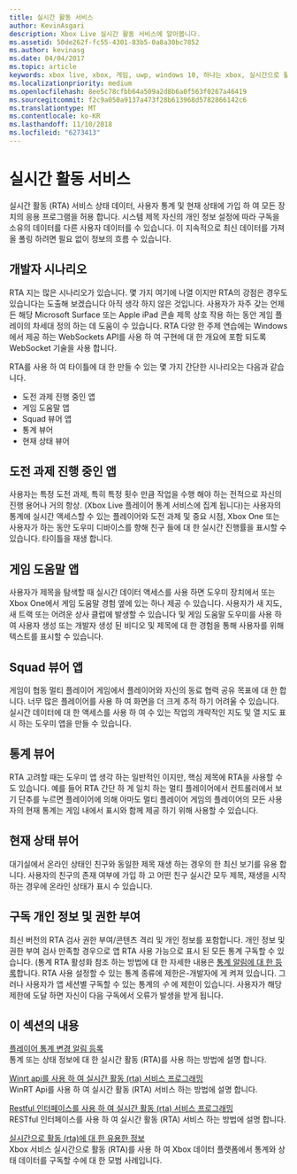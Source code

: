 ```yaml
---
title: 실시간 활동 서비스
author: KevinAsgari
description: Xbox Live 실시간 활동 서비스에 알아봅니다.
ms.assetid: 50de262f-fc55-4301-83b5-0a8a30bc7852
ms.author: kevinasg
ms.date: 04/04/2017
ms.topic: article
keywords: xbox live, xbox, 게임, uwp, windows 10, 하나는 xbox, 실시간으로 활동 서비스.
ms.localizationpriority: medium
ms.openlocfilehash: 8ee5c78cfbb64a509a2d8b6a0f563f0267a46419
ms.sourcegitcommit: f2c9a050a9137a473f28b613968d5782866142c6
ms.translationtype: MT
ms.contentlocale: ko-KR
ms.lasthandoff: 11/10/2018
ms.locfileid: "6273413"
---
```

# <a name="real-time-activity-service"></a>실시간 활동 서비스

실시간 활동 (RTA) 서비스 상태 데이터, 사용자 통계 및 현재 상태에 가입 하 여 모든 장치의 응용 프로그램을 허용 합니다. 시스템 제목 자신의 개인 정보 설정에 따라 구독을 소유의 데이터를 다른 사용자 데이터를 수 있습니다. 이 지속적으로 최신 데이터를 가져올 폴링 하려면 필요 없이 정보의 흐름 수 있습니다.


## <a name="developer-scenarios"></a>개발자 시나리오

RTA 지는 많은 시나리오가 있습니다. 몇 가지 여기에 나열 이지만 RTA의 강점은 경우도 있습니다는 도출해 보겠습니다 아직 생각 하지 않은 것입니다. 사용자가 자주 갖는 언제 든 해당 Microsoft Surface 또는 Apple iPad 콘솔 제목 상호 작용 하는 동안 게임 플레이의 차세대 정의 하는 데 도움이 수 있습니다. RTA 다양 한 주제 연습에는 Windows에서 제공 하는 WebSockets API를 사용 하 여 구현에 대 한 개요에 포함 되도록 WebSocket 기술을 사용 합니다.

RTA를 사용 하 여 타이틀에 대 한 만들 수 있는 몇 가지 간단한 시나리오는 다음과 같습니다.

-   도전 과제 진행 중인 앱
-   게임 도움말 앱
-   Squad 뷰어 앱
-   통계 뷰어
-   현재 상태 뷰어


## <a name="achievements-progress-app"></a>도전 과제 진행 중인 앱

사용자는 특정 도전 과제, 특히 특정 횟수 만큼 작업을 수행 해야 하는 전적으로 자신의 진행 용어나 거의 항상. (Xbox Live 플레이어 통계 서비스에 집계 됩니다)는 사용자의 통계에 실시간 액세스할 수 있는 플레이어와 도전 과제 및 중요 시점, Xbox One 또는 사용자가 하는 동안 도우미 디바이스를 향해 친구 들에 대 한 실시간 진행률을 표시할 수 있습니다. 타이틀을 재생 합니다.


## <a name="game-help-app"></a>게임 도움말 앱

사용자가 제목을 탐색할 때 실시간 데이터 액세스를 사용 하면 도우미 장치에서 또는 Xbox One에서 게임 도움말 경험 옆에 있는 하나 제공 수 있습니다. 사용자가 새 지도, 새 트랙 또는 어려운 상사 클럽에 발생할 수 있습니다 및 게임 도움말 도우미를 사용 하 여 사용자 생성 또는 개발자 생성 된 비디오 및 제목에 대 한 경험을 통해 사용자를 위해 텍스트를 표시할 수 있습니다.


## <a name="squad-viewer-app"></a>Squad 뷰어 앱

게임이 협동 멀티 플레이어 게임에서 플레이어와 자신의 동료 협력 공유 목표에 대 한 합니다. 너무 많은 플레이어를 사용 하 여 화면을 더 크게 추적 하기 어려울 수 있습니다. 실시간 데이터에 대 한 액세스를 사용 하 여 수 있는 작업의 개략적인 지도 및 열 지도 표시 하는 도우미 앱을 만들 수 있습니다.


## <a name="statistics-viewer"></a>통계 뷰어

RTA 고려할 때는 도우미 앱 생각 하는 일반적인 이지만, 핵심 제목에 RTA을 사용할 수도 있습니다. 예를 들어 RTA 간단 하 게 일치 하는 멀티 플레이어에서 컨트롤러에서 보기 단추를 누르면 플레이어에 의해 아마도 멀티 플레이어 게임의 플레이어의 모든 사용자의 현재 통계는 게임 내에서 표시와 함께 제공 하기 위해 사용할 수 있습니다.


## <a name="presence-viewer"></a>현재 상태 뷰어

대기실에서 온라인 상태인 친구와 동일한 제목 재생 하는 경우의 한 최신 보기를 유용 합니다. 사용자의 친구의 존재 여부에 가입 하 고 어떤 친구 실시간 모두 제목, 재생을 시작 하는 경우에 온라인 상태가 표시 수 있습니다.


## <a name="subscription-privacy-and-authorization"></a>구독 개인 정보 및 권한 부여

최신 버전의 RTA 검사 권한 부여/콘텐츠 격리 및 개인 정보를 포함합니다. 개인 정보 및 권한 부여 검사 만족할 경우으로 앱 RTA 사용 가능으로 표시 된 모든 통계 구독할 수 있습니다. (통계 RTA 활성화 참조 하는 방법에 대 한 자세한 내용은 [통계 알림에 대 한 등록](register-for-stat-notifications.md)합니다. RTA 사용 설정할 수 있는 통계 종류에 제한은-개발자에 게 켜져 있습니다. 그러나 사용자가 앱 세션별 구독할 수 있는 통계의 *수* 에 제한이 있습니다. 사용자가 해당 제한에 도달 하면 자신이 다음 구독에서 오류가 발생을 받게 됩니다.


## <a name="in-this-section"></a>이 섹션의 내용

[플레이어 통계 변경 알림 등록](register-for-stat-notifications.md)  
통계 또는 상태 정보에 대 한 실시간 활동 (RTA)를 사용 하는 방법에 설명 합니다.

[Winrt api를 사용 하 여 실시간 활동 (rta) 서비스 프로그래밍](programming-the-real-time-activity-service.md)  
WinRT Api를 사용 하 여 실시간 활동 (RTA) 서비스 하는 방법에 설명 합니다.

[Restful 인터페이스를 사용 하 여 실시간 활동 (rta) 서비스 프로그래밍](programming-the-real-time-activity-service.md)  
RESTful 인터페이스를 사용 하 여 실시간 활동 (RTA) 서비스 하는 방법에 설명 합니다.

[실시간으로 활동 (rta)에 대 한 유용한 정보](rta-best-practices.md)  
Xbox 서비스 실시간으로 활동 (RTA)를 사용 하 여 Xbox 데이터 플랫폼에서 통계와 상태 데이터를 구독할 수에 대 한 모범 사례입니다.
